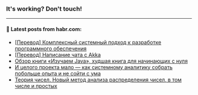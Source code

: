 ### It's working? Don't touch!

---
<!--
#### 🛠️ Technical stack:

![C++](https://img.shields.io/badge/C++-informational?logo=c%2B%2B&style=flat&logoColor=white&color=9C033A)
![Java](https://img.shields.io/badge/Java-informational?logo=java&style=flat&logoColor=white&color=007396)
![Kotlin](https://img.shields.io/badge/Kotlin-informational?logo=Kotlin&style=flat&logoColor=white&color=0095D5)
![JS](https://img.shields.io/badge/JS-informational?logo=javaScript&style=flat&logoColor=black&color=F7Df1E) <br>
![HTML5](https://img.shields.io/badge/HTML5-informational?logo=html5&style=flat&logoColor=white&color=E34F26)
![CSS3](https://img.shields.io/badge/CSS3-informational?logo=css3&style=flat&logoColor=white&color=157286)
![Sass](https://img.shields.io/badge/Saas-informational?logo=sass&style=flat&logoColor=white&color=hotpink)
![PHP](https://img.shields.io/badge/PHP-informational?logo=php&style=flat&logoColor=white&color=777BB4) <br>
![WebPAck](https://img.shields.io/badge/WebPack-informational?logo=webPack&style=flat&logoColor=white&color=FF6F00)
![Bootstrap](https://img.shields.io/badge/Bootstrap-informational?logo=Bootstrap&style=flat&logoColor=white&color=7952B3)
![MySQL](https://img.shields.io/badge/MySQL-informational?logo=MySQL&style=flat&logoColor=white&color=00f) <br>
![NodeJS](https://img.shields.io/badge/NodeJS-informational?logo=node.js&style=flat&logoColor=white&color=43853D)
![Spring](https://img.shields.io/badge/Spring-informational?logo=Spring&style=flat&logoColor=white&color=0A9EDC)
![Angular](https://img.shields.io/badge/Vue-informational?logo=vue.js&style=flat&logoColor=white&color=red)
![Git](https://img.shields.io/badge/Git-informational?logo=git&style=flat&logoColor=white&color=darkorange)

___
-->

#### 💬 Latest posts from habr.com:

<!-- BLOG-POST-LIST:START -->
- [[Перевод] Комплексный системный подход к разработке программного обеспечения](https://habr.com/ru/post/675430/?utm_source=habrahabr&utm_medium=rss&utm_campaign=675430)
- [[Перевод] Написание чата с Akka](https://habr.com/ru/post/675432/?utm_source=habrahabr&utm_medium=rss&utm_campaign=675432)
- [Обзор книги «Изучаем Java», худшая книга для начинающих с нуля](https://habr.com/ru/post/675420/?utm_source=habrahabr&utm_medium=rss&utm_campaign=675420)
- [И целого проекта мало — как системному аналитику собрать побольше опыта и не сойти с ума](https://habr.com/ru/post/675414/?utm_source=habrahabr&utm_medium=rss&utm_campaign=675414)
- [Теория чисел. Новый метод анализа распределения чисел, в том числе и простых](https://habr.com/ru/post/675418/?utm_source=habrahabr&utm_medium=rss&utm_campaign=675418)
<!-- BLOG-POST-LIST:END -->
